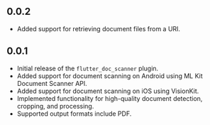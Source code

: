 ## 0.0.2

- Added support for retrieving document files from a URI.
## 0.0.1

- Initial release of the `flutter_doc_scanner` plugin.
- Added support for document scanning on Android using ML Kit Document Scanner API.
- Added support for document scanning on iOS using VisionKit.
- Implemented functionality for high-quality document detection, cropping, and processing.
- Supported output formats include PDF.
